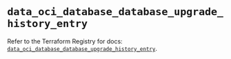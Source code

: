 # `data_oci_database_database_upgrade_history_entry`

Refer to the Terraform Registry for docs: [`data_oci_database_database_upgrade_history_entry`](https://registry.terraform.io/providers/oracle/oci/7.19.0/docs/data-sources/database_database_upgrade_history_entry).
